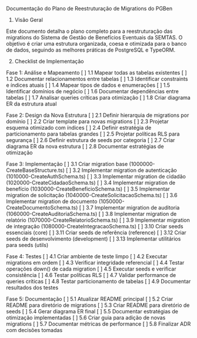 Documentação do Plano de Reestruturação de Migrations do PGBen

1. Visão Geral

Este documento detalha o plano completo para a reestruturação das migrations do Sistema de Gestão de Benefícios Eventuais da SEMTAS. O objetivo é criar uma estrutura organizada, coesa e otimizada para o banco de dados, seguindo as melhores práticas de PostgreSQL e TypeORM.

2. Checklist de Implementação

Fase 1: Análise e Mapeamento
[ ] 1.1 Mapear todas as tabelas existentes
[ ] 1.2 Documentar relacionamentos entre tabelas
[ ] 1.3 Identificar constraints e índices atuais
[ ] 1.4 Mapear tipos de dados e enumerações
[ ] 1.5 Identificar domínios de negócio
[ ] 1.6 Documentar dependências entre tabelas
[ ] 1.7 Analisar queries críticas para otimização
[ ] 1.8 Criar diagrama ER da estrutura atual

Fase 2: Design da Nova Estrutura
[ ] 2.1 Definir hierarquia de migrations por domínio
[ ] 2.2 Criar template para novas migrations
[ ] 2.3 Projetar esquema otimizado com índices
[ ] 2.4 Definir estratégia de particionamento para tabelas grandes
[ ] 2.5 Projetar políticas RLS para segurança
[ ] 2.6 Definir estrutura de seeds por categoria
[ ] 2.7 Criar diagrama ER da nova estrutura
[ ] 2.8 Documentar estratégias de otimização

Fase 3: Implementação
[ ] 3.1 Criar migration base (1000000-CreateBaseStructure.ts)
[ ] 3.2 Implementar migration de autenticação (1010000-CreateAuthSchema.ts)
[ ] 3.3 Implementar migration de cidadão (1020000-CreateCidadaoSchema.ts)
[ ] 3.4 Implementar migration de benefício (1030000-CreateBeneficioSchema.ts)
[ ] 3.5 Implementar migration de solicitação (1040000-CreateSolicitacaoSchema.ts)
[ ] 3.6 Implementar migration de documento (1050000-CreateDocumentoSchema.ts)
[ ] 3.7 Implementar migration de auditoria (1060000-CreateAuditoriaSchema.ts)
[ ] 3.8 Implementar migration de relatório (1070000-CreateRelatorioSchema.ts)
[ ] 3.9 Implementar migration de integração (1080000-CreateIntegracaoSchema.ts)
[ ] 3.10 Criar seeds essenciais (core)
[ ] 3.11 Criar seeds de referência (reference)
[ ] 3.12 Criar seeds de desenvolvimento (development)
[ ] 3.13 Implementar utilitários para seeds (utils)

Fase 4: Testes
[ ] 4.1 Criar ambiente de teste limpo
[ ] 4.2 Executar migrations em ordem
[ ] 4.3 Verificar integridade referencial
[ ] 4.4 Testar operações down() de cada migration
[ ] 4.5 Executar seeds e verificar consistência
[ ] 4.6 Testar políticas RLS
[ ] 4.7 Validar performance de queries críticas
[ ] 4.8 Testar particionamento de tabelas
[ ] 4.9 Documentar resultados dos testes

Fase 5: Documentação
[ ] 5.1 Atualizar README principal
[ ] 5.2 Criar README para diretório de migrations
[ ] 5.3 Criar README para diretório de seeds
[ ] 5.4 Gerar diagrama ER final
[ ] 5.5 Documentar estratégias de otimização implementadas
[ ] 5.6 Criar guia para adição de novas migrations
[ ] 5.7 Documentar métricas de performance
[ ] 5.8 Finalizar ADR com decisões tomadas